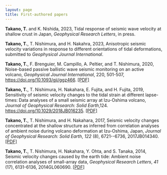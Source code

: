 ```yaml
---
layout: page
title: First-authored papers
---
```



**Takano, T.** and K. Nishida, 2023, Tidal response of seismic wave velocity at shallow crust in Japan, *Geophysical Research Letters*, in press.

**Takano, T.**, T. Nishimura, and H. Nakahra, 2023, Anisotropic seismic velocity variations in response to different orientations of tidal deformations, submitted to *Geophysical Journal International*.

**Takano, T.**, F. Brenguier, M. Campillo, A. Peltier, and T. Nishimura, 2020, Noise-based passive ballistic wave seismic monitoring on an active volcano, *Geophysical Journal International*, 220, 501-507, https://doi.org/10.1093/gji/ggz466. [[PDF]](/papers/Takano+2020.pdf)

**Takano, T.**, T. Nishimura, H. Nakahara, E. Fujita, and H. Fujita, 2019, Sensitivity of seismic velocity changes to the tidal strain at different lapse-times: Data analyses of a small seismic array at Izu-Oshima volcano, *Journal of Geophysical Research: Solid Earth*,124. https://doi.org/10.1029/2018JB016235. [[PDF]](/papers/Takano+2019.pdf)

**Takano, T.**, T. Nishimura, and H. Nakahara, 2017, Seismic velocity changes concentrated at the shallow structure as inferred from correlation analyses of ambient noise during volcano deformation at Izu-Oshima, Japan, *Journal of Geophysical Research: Solid Earth*, *122* (8), 6721--6736, 2017JB014340. [[PDF]](/papers/Takano+2017.pdf)

**Takano, T.**, T. Nishimura, H. Nakahara, Y. Ohta, and S. Tanaka, 2014, Seismic velocity changes caused by the earth tide: Ambient noise correlation analyses of small-array data, *Geophysical Research Letters*, *41* (17), 6131-6136, 2014GL060690. [[PDF]](/papers/Takano+2014.pdf)

